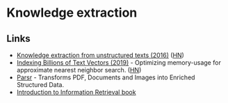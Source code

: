 # Knowledge extraction

## Links

- [Knowledge extraction from unstructured texts (2016)](https://blog.heuritech.com/2016/04/15/knowledge-extraction-from-unstructured-texts/) ([HN](https://news.ycombinator.com/item?id=20015109))
- [Indexing Billions of Text Vectors (2019)](https://0x65.dev/blog/2019-12-07/indexing-billions-of-text-vectors.html) - Optimizing memory-usage for approximate nearest neighbor search. ([HN](https://news.ycombinator.com/item?id=21731095))
- [Parsr](https://github.com/axa-group/Parsr) - Transforms PDF, Documents and Images into Enriched Structured Data.
- [Introduction to Information Retrieval book](https://nlp.stanford.edu/IR-book/information-retrieval-book.html)
